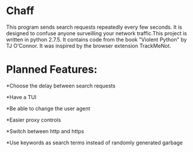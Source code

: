 Chaff
=====

This program sends search requests repeatedly every few seconds. It is designed to confuse anyone surveilling your 
network traffic.This project is written in python 2.7.5. It contains code from the book "Violent Python" by TJ O'Connor. 
It was inspired by the browser extension TrackMeNot.

Planned Features:
=====
*Choose the delay between search requests

*Have a TUI

*Be able to change the user agent

*Easier proxy controls

*Switch between http and https

*Use keywords as search terms instead of randomly generated garbage
